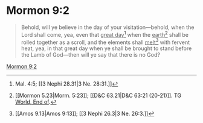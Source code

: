 # Mormon 9:2

> Behold, will ye believe in the day of your visitation—behold, when the Lord shall come, yea, even that <u>great day</u>[^a] when the <u>earth</u>[^b] shall be rolled together as a scroll, and the elements shall <u>melt</u>[^c] with fervent heat, yea, in that great day when ye shall be brought to stand before the Lamb of God—then will ye say that there is no God?

[Mormon 9:2](https://www.churchofjesuschrist.org/study/scriptures/bofm/morm/9?lang=eng&id=p2#p2)


[^a]: Mal. 4:5; [[3 Nephi 28.31|3 Ne. 28:31.]]
[^b]: [[Mormon 5.23|Morm. 5:23]]; [[D&C 63.21|D&C 63:21 (20-21)]]. TG [World, End of](https://www.churchofjesuschrist.org/study/scriptures/tg/world-end-of?lang=eng).
[^c]: [[Amos 9.13|Amos 9:13]]; [[3 Nephi 26.3|3 Ne. 26:3.]]
